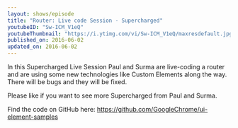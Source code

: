 ```yaml
---
layout: shows/episode
title: "Router: Live code Session - Supercharged"
youtubeID: "Sw-ICM_V1eQ"
youtubeThumbnail: "https://i.ytimg.com/vi/Sw-ICM_V1eQ/maxresdefault.jpg"
published_on: 2016-06-02
updated_on: 2016-06-02
---
```


In this Supercharged Live Session Paul and Surma are live-coding a router and are using some new technologies like Custom Elements along the way. There will be bugs and they will be fixed. 

Please like if you want to see more Supercharged from Paul and Surma.

Find the code on GitHub here: https://github.com/GoogleChrome/ui-element-samples
